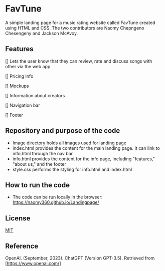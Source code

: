 # FavTune 

A simple landing page for a music rating website called FavTune created using HTML and CSS. The two contributors are Naomy Chepngeno Chesengeny and Jackson McAvoy.



## Features
 
[] Lets the user know that they can review, rate and discuss songs with other via the web app

[] Pricing Info

[] Mockups

[] Information about creators

[] Navigation bar

[] Footer


## Repository and purpose of the code

- Image directory holds all images used for landing page
- index.html provides the content for the main landing page. It can link to info.html through the nav bar
- info.html provides the content for the info page, including "features," "about us," and the footer
- style.css performs the styling for info.html and index.html

## How to run the code
- The code can be run locally in the browser: https://naomy360.github.io/Landingpage/




## License

[MIT](https://choosealicense.com/licenses/mit/)

## Reference
OpenAI. (September, 2023). ChatGPT (Version GPT-3.5). Retrieved from [https://www.openai.com/]
